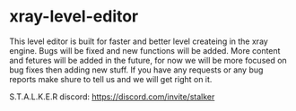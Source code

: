 # xray-level-editor
This level editor is built for faster and better level createing in the xray engine. Bugs will be fixed and new functions will be added. More content and fetures will be added in the future, for now we will be more focused on bug fixes then adding new stuff. If you have any requests or any bug reports make shure to tell us and we will get right on it.

S.T.A.L.K.E.R discord: https://discord.com/invite/stalker
